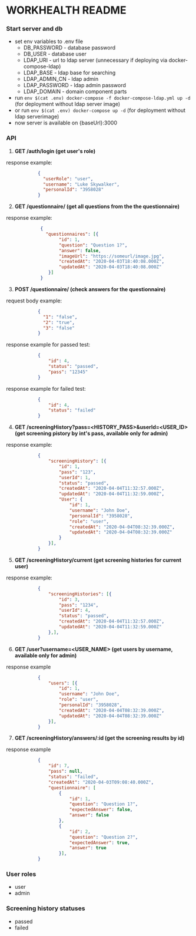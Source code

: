 # WORKHEALTH README #
### Start server and db
* set env variables to .env file
	* DB_PASSWORD - database password
	* DB_USER - database user
	* LDAP_URI - url to ldap server (unnecessary if deploying via docker-compose-ldap)
	* LDAP_BASE - ldap base for searching
	* LDAP_ADMIN_CN - ldap admin
	* LDAP_PASSWORD - ldap admin password
	* LDAP_DOMAIN - domain component parts
* run `env $(cat .env) docker-compose -f docker-compose-ldap.yml up -d` (for deployment without ldap server image)
* or run `env $(cat .env) docker-compose up -d` (for deployment without ldap serverimage)
* now server is available on {baseUrl}:3000


### API
1) **GET /auth/login (get user's role)**

response example:
```json
            {
              "userRole": "user",
              "username": "Luke Skywalker",
			  "personalId": "3958028"
            }
```
2) **GET /questionnaire/ (get all questions from the the questionnaire)**
	
response example:
```json
             {
			   "questionnaires": [{
					"id": 1,
					"question": "Question 1?",
					"answer": false,
					"imageUrl": "https://someurl/image.jpg",
					"createdAt": "2020-04-03T18:40:08.000Z",
					"updatedAt": "2020-04-03T18:40:08.000Z"
				}]
             }
```
3) **POST /questionnaire/ (check answers for the questionnaire)**

request body example: 
```json
            {
              "1": "false",
              "2": "true",
              "3": "false"
            }
```

response example for passed test: 
```json
            {
				"id": 4,
				"status": "passed",
				"pass": "12345"
            }
```

response example for failed test: 
```json
            {
				"id": 4,
				"status": "failed"
            }
```
4) **GET /screeningHistory?pass=<HISTORY_PASS>&userId=<USER_ID> (get screening pistory by int's pass, available only for admin)**

response example:
```json
            {
				"screeningHistory": [{
					"id": 1,
					"pass": "123",
					"userId": 1,
					"status": "passed",
					"createdAt": "2020-04-04T11:32:57.000Z",
					"updatedAt": "2020-04-04T11:32:59.000Z",
					"User": {
						"id": 1,
						"username": "John Doe",
						"personalId": "3958028",
						"role": "user",
						"createdAt": "2020-04-04T08:32:39.000Z",
						"updatedAt": "2020-04-04T08:32:39.000Z"
					}
				}],
			}
```

5) **GET /screeningHistory/current (get screening histories for current user)**

response example: 
```json
            {
				"screeningHistories": [{
					"id": 3,
					"pass": "1234",
					"userId": 4,
					"status": "passed",
					"createdAt": "2020-04-04T11:32:57.000Z",
					"updatedAt": "2020-04-04T11:32:59.000Z"
				},],
			}
```

6) **GET /user?username=<USER_NAME> (get users by username,  available only for admin)**

response example
```json
			{
				"users": [{
					"id": 1,
					"username": "John Doe",
					"role": "user",
					"personalId": "3958028",
					"createdAt": "2020-04-04T08:32:39.000Z",
					"updatedAt": "2020-04-04T08:32:39.000Z"
				}],
			}
```

7) **GET /screeningHistory/answers/:id (get the screening results by id)**

response example
```json
			{
				"id": 7,
				"pass": null,
				"status": "failed",
				"createdAt": "2020-04-03T09:08:40.000Z",
				"questionnaire": [
					{
						"id": 1,
						"question": "Question 1?",
						"expectedAnswer": false,
						"answer": false
					},
					{
						"id": 2,
						"question": "Question 2?",
						"expectedAnswer": true,
						"answer": true
					}],
			}
```

### User roles
* user
* admin

### Screening history statuses
* passed
* failed
